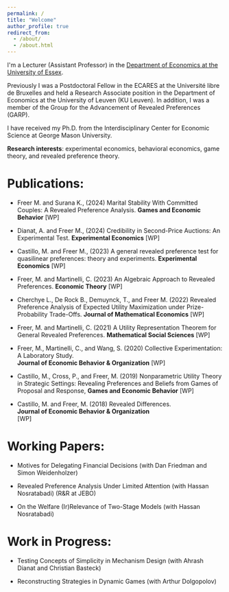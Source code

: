 ```yaml
---
permalink: /
title: "Welcome"
author_profile: true
redirect_from: 
  - /about/
  - /about.html
---
```


I'm a Lecturer (Assistant Professor) in the [Department of Economics at the University of Essex](https://www.essex.ac.uk/departments/economics).

Previously I was a Postdoctoral Fellow in the ECARES at the Université libre de Bruxelles and held a Research Associate position in the Department of Economics at the University of Leuven (KU Leuven). In addition, I was a member of the Group for the Advancement of Revealed Preferences (GARP). 

I have received my Ph.D. from the Interdisciplinary Center for Economic Science at George Mason University.

**Research interests**: experimental economics, behavioral economics, game theory, and revealed preference theory.



# Publications:

+ Freer M. and Surana K., (2024) Marital Stability With Committed Couples: A Revealed Preference Analysis. **Games and Economic Behavior** [WP]

+ Dianat, A. and Freer M., (2024) Credibility in Second-Price Auctions: An Experimental Test. **Experimental Economics** [WP]

+ Castillo, M. and Freer M., (2023) A general revealed preference test for quasilinear preferences: theory and experiments.
**Experimental Economics** [WP]

+ Freer, M. and Martinelli, C. (2023) An Algebraic Approach to Revealed Preferences. **Economic Theory** [WP]

+ Cherchye L., De Rock B., Demuynck, T., and Freer M. (2022) Revealed Preference Analysis of Expected Utility Maximization under Prize-Probability Trade-Offs. **Journal of Mathematical Economics** [WP]

+ Freer, M. and Martinelli, C. (2021) A Utility Representation Theorem for General Revealed Preferences. **Mathematical Social Sciences** [WP]

+ Freer, M., Martinelli, C., and Wang, S. (2020) Collective Experimentation: A Laboratory Study.  
**Journal of Economic Behavior & Organization**  [WP]

+ Castillo, M., Cross, P., and Freer, M. (2019) Nonparametric Utility Theory in Strategic Settings: Revealing Preferences and Beliefs from Games of Proposal and Response, 
**Games and Economic Behavior** 
[WP]

+ Castillo, M. and Freer, M. (2018) Revealed Differences.  
**Journal of Economic Behavior &  Organization**  
[WP]

# Working Papers:

+ Motives for Delegating Financial Decisions (with Dan Friedman and Simon Weidenholzer)

+ Revealed Preference Analysis Under Limited Attention (with Hassan Nosratabadi)
(R&R at JEBO)

+ On the Welfare (Ir)Relevance of Two-Stage Models (with Hassan Nosratabadi)

# Work in Progress: 

+ Testing Concepts of Simplicity in Mechanism Design (with Ahrash Dianat and Christian Basteck)

+ Reconstructing Strategies in Dynamic Games (with Arthur Dolgopolov)